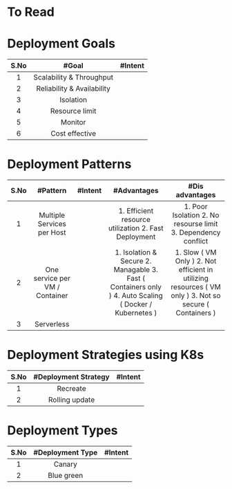 # To Read

# Deployment Goals
|S.No | #Goal  | #Intent |
| :---: | :---: | :---: |
|1 | Scalability & Throughput |  |
|2 | Reliability & Availability |   |
|3 | Isolation |   |
|4 | Resource limit |   |
|5 | Monitor |   |
|6 | Cost effective |   |

# Deployment Patterns
|S.No | #Pattern  | #Intent | #Advantages | #Dis advantages |
| :---: | :---: | :---: |:---: |:---: |
|1 | Multiple Services per Host |  | 1. Efficient resource utilization 2. Fast Deployment | 1. Poor Isolation 2. No resourse limit 3. Dependency conflict |
|2 | One service per VM / Container |   |1. Isolation & Secure 2. Managable 3. Fast ( Containers only ) 4. Auto Scaling ( Docker / Kubernetes ) | 1. Slow ( VM Only ) 2. Not efficient in utilizing resources ( VM only ) 3. Not so secure ( Containers ) |
|3 | Serverless |   | | |

# Deployment Strategies using K8s
|S.No | #Deployment Strategy  | #Intent |
| :---: | :---: | :---: |
|1 | Recreate |  |
|2 | Rolling update |   |

# Deployment Types
|S.No | #Deployment Type  | #Intent |
| :---: | :---: | :---: |
|1 | Canary |  |
|2 | Blue green |   |
